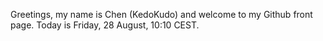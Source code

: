 Greetings, my name is Chen (KedoKudo) and welcome to my Github front page.  Today is Friday, 28 August, 10:10 CEST.